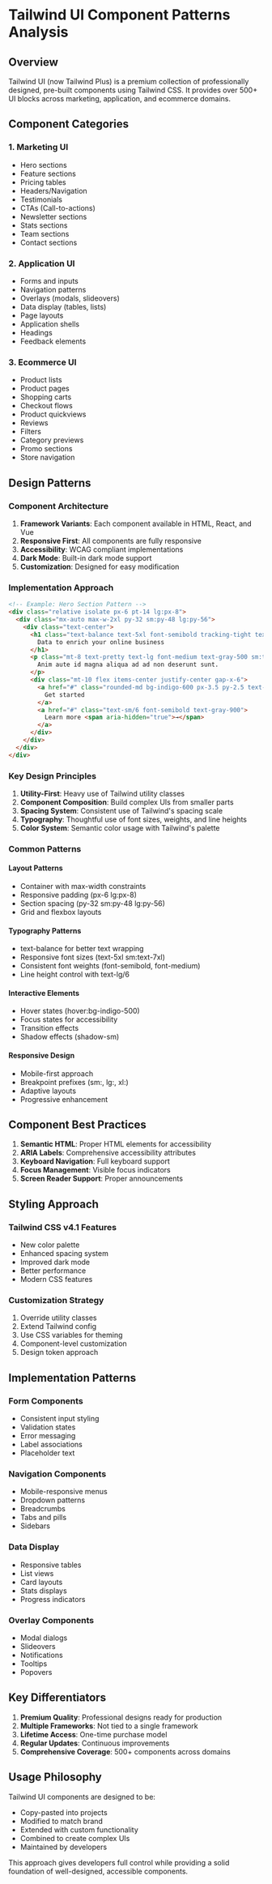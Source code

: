 # Tailwind UI Component Patterns Analysis

## Overview
Tailwind UI (now Tailwind Plus) is a premium collection of professionally designed, pre-built components using Tailwind CSS. It provides over 500+ UI blocks across marketing, application, and ecommerce domains.

## Component Categories

### 1. Marketing UI
- Hero sections
- Feature sections
- Pricing tables
- Headers/Navigation
- Testimonials
- CTAs (Call-to-actions)
- Newsletter sections
- Stats sections
- Team sections
- Contact sections

### 2. Application UI
- Forms and inputs
- Navigation patterns
- Overlays (modals, slideovers)
- Data display (tables, lists)
- Page layouts
- Application shells
- Headings
- Feedback elements

### 3. Ecommerce UI
- Product lists
- Product pages
- Shopping carts
- Checkout flows
- Product quickviews
- Reviews
- Filters
- Category previews
- Promo sections
- Store navigation

## Design Patterns

### Component Architecture
1. **Framework Variants**: Each component available in HTML, React, and Vue
2. **Responsive First**: All components are fully responsive
3. **Accessibility**: WCAG compliant implementations
4. **Dark Mode**: Built-in dark mode support
5. **Customization**: Designed for easy modification

### Implementation Approach
```html
<!-- Example: Hero Section Pattern -->
<div class="relative isolate px-6 pt-14 lg:px-8">
  <div class="mx-auto max-w-2xl py-32 sm:py-48 lg:py-56">
    <div class="text-center">
      <h1 class="text-balance text-5xl font-semibold tracking-tight text-gray-900 sm:text-7xl">
        Data to enrich your online business
      </h1>
      <p class="mt-8 text-pretty text-lg font-medium text-gray-500 sm:text-xl">
        Anim aute id magna aliqua ad ad non deserunt sunt.
      </p>
      <div class="mt-10 flex items-center justify-center gap-x-6">
        <a href="#" class="rounded-md bg-indigo-600 px-3.5 py-2.5 text-sm font-semibold text-white shadow-sm hover:bg-indigo-500">
          Get started
        </a>
        <a href="#" class="text-sm/6 font-semibold text-gray-900">
          Learn more <span aria-hidden="true">→</span>
        </a>
      </div>
    </div>
  </div>
</div>
```

### Key Design Principles

1. **Utility-First**: Heavy use of Tailwind utility classes
2. **Component Composition**: Build complex UIs from smaller parts
3. **Spacing System**: Consistent use of Tailwind's spacing scale
4. **Typography**: Thoughtful use of font sizes, weights, and line heights
5. **Color System**: Semantic color usage with Tailwind's palette

### Common Patterns

#### Layout Patterns
- Container with max-width constraints
- Responsive padding (px-6 lg:px-8)
- Section spacing (py-32 sm:py-48 lg:py-56)
- Grid and flexbox layouts

#### Typography Patterns
- text-balance for better text wrapping
- Responsive font sizes (text-5xl sm:text-7xl)
- Consistent font weights (font-semibold, font-medium)
- Line height control with text-lg/6

#### Interactive Elements
- Hover states (hover:bg-indigo-500)
- Focus states for accessibility
- Transition effects
- Shadow effects (shadow-sm)

#### Responsive Design
- Mobile-first approach
- Breakpoint prefixes (sm:, lg:, xl:)
- Adaptive layouts
- Progressive enhancement

## Component Best Practices

1. **Semantic HTML**: Proper HTML elements for accessibility
2. **ARIA Labels**: Comprehensive accessibility attributes
3. **Keyboard Navigation**: Full keyboard support
4. **Focus Management**: Visible focus indicators
5. **Screen Reader Support**: Proper announcements

## Styling Approach

### Tailwind CSS v4.1 Features
- New color palette
- Enhanced spacing system
- Improved dark mode
- Better performance
- Modern CSS features

### Customization Strategy
1. Override utility classes
2. Extend Tailwind config
3. Use CSS variables for theming
4. Component-level customization
5. Design token approach

## Implementation Patterns

### Form Components
- Consistent input styling
- Validation states
- Error messaging
- Label associations
- Placeholder text

### Navigation Components
- Mobile-responsive menus
- Dropdown patterns
- Breadcrumbs
- Tabs and pills
- Sidebars

### Data Display
- Responsive tables
- List views
- Card layouts
- Stats displays
- Progress indicators

### Overlay Components
- Modal dialogs
- Slideovers
- Notifications
- Tooltips
- Popovers

## Key Differentiators

1. **Premium Quality**: Professional designs ready for production
2. **Multiple Frameworks**: Not tied to a single framework
3. **Lifetime Access**: One-time purchase model
4. **Regular Updates**: Continuous improvements
5. **Comprehensive Coverage**: 500+ components across domains

## Usage Philosophy

Tailwind UI components are designed to be:
- Copy-pasted into projects
- Modified to match brand
- Extended with custom functionality
- Combined to create complex UIs
- Maintained by developers

This approach gives developers full control while providing a solid foundation of well-designed, accessible components.